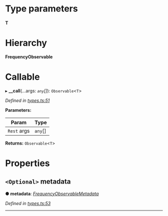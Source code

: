 

# Type parameters
#### T 
# Hierarchy

**FrequencyObservable**

# Callable
▸ **__call**(...args: *`any`[]*): `Observable`<`T`>

*Defined in [types.ts:51](https://github.com/paritytech/js-libs/blob/ea75324/packages/light.js/src/types.ts#L51)*

**Parameters:**

| Param | Type |
| ------ | ------ |
| `Rest` args | `any`[] |

**Returns:** `Observable`<`T`>

# Properties

<a id="metadata"></a>

## `<Optional>` metadata

**● metadata**: *[FrequencyObservableMetadata](_types_.frequencyobservablemetadata.md)*

*Defined in [types.ts:53](https://github.com/paritytech/js-libs/blob/ea75324/packages/light.js/src/types.ts#L53)*

___

